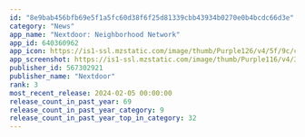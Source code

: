 ```yaml
---
id: "8e9bab456bfb69e5f1a5fc60d38f6f25d81339cbb43934b0270e0b4bcdc66d3e"
category: "News"
app_name: "Nextdoor: Neighborhood Network"
app_id: 640360962
app_icon: https://is1-ssl.mzstatic.com/image/thumb/Purple126/v4/5f/9c/c3/5f9cc387-f1a3-056c-d6be-7354d7bf0f0b/AppIcon-0-0-1x_U007emarketing-0-7-0-85-220.png/1024x1024bb.png
app_screenshot: https://is1-ssl.mzstatic.com/image/thumb/Purple116/v4/3f/71/09/3f710976-6d25-676f-4ce9-f7fb4b2b1921/ce6160b3-6a71-4f07-b236-f3c5bd52d905_1.png/1242x2688bb.png
publisher_id: 567302921
publisher_name: "Nextdoor"
rank: 3
most_recent_release: 2024-02-05 00:00:00
release_count_in_past_year: 69
release_count_in_past_year_category: 9
release_count_in_past_year_top_in_category: 32
---
```

